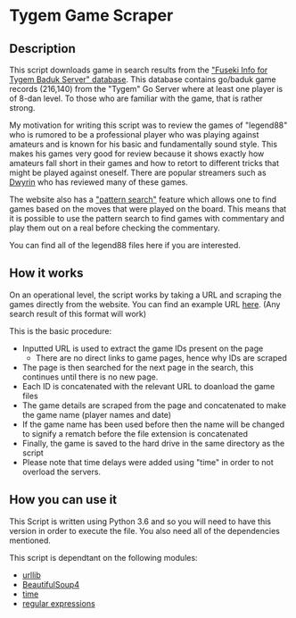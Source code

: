 # Tygem Game Scraper

## Description

This script downloads game in search results from the ["Fuseki Info for Tygem Baduk Server" database](tygem.fuseki.info/index.php). This database contains go/baduk game records (216,140) from the "Tygem" Go Server where at least one player is of 8-dan level. To those who are familiar with the game, that is rather strong.

My motivation for writing this script was to review the games of "legend88" who is rumored to be a professional player who was playing against amateurs and is known for his basic and fundamentally sound style. This makes his games very good for review because it shows exactly how amateurs fall short in their games and how to retort to different tricks that might be played against oneself. There are popular streamers such as [Dwyrin](https://www.youtube.com/results?search_query=legend88) who has reviewed many of these games.


The website also has a ["pattern search"](http://tygem.fuseki.info/fuseki.php?f=full&sb=full) feature which allows one to find games based on the moves that were played on the board. This means that it is possible to use the pattern search to find games with commentary and play them out on a real before checking the commentary.

You can find all of the legend88 files here if you are interested.

## How it works

On an operational level, the script works by taking a URL and scraping the games directly from the website. You can find an example URL [here](http://tygem.fuseki.info/games_list.php?sb=full&bs=pl&q=legend88&id=79W892Z0). (Any search result of this format will work)

This is the basic procedure:
* Inputted URL is used to extract the game IDs present on the page
  * There are no direct links to game pages, hence why IDs are scraped
* The page is then searched for the next page in the search, this continues until there is no new page.
* Each ID is concatenated with the relevant URL to doanload the game files
* The game details are scraped from the page and concatenated to make the game name (player names and date)
* If the game name has been used before then the name will be changed to signify a rematch before the file extension is concatenated
* Finally, the game is saved to the hard drive in the same directory as the script
* Please note that time delays were added using "time" in order to not overload the servers.

## How you can use it

This Script is written using Python 3.6 and so you will need to have this version in order to execute the file. You also need all of the dependencies mentioned.

This script is dependtant on the following modules:
* [urllib](https://docs.python.org/3/library/urllib.html)
* [BeautifulSoup4](https://www.crummy.com/software/BeautifulSoup/bs4/doc/)
* [time](https://docs.python.org/2/library/time.html)
* [regular expressions](https://docs.python.org/3/library/re.html)
